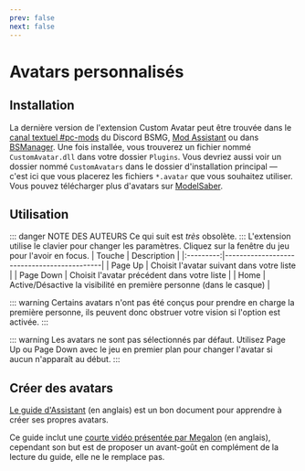 ```yaml
---
prev: false
next: false
---
```


# Avatars personnalisés

## Installation

La dernière version de l'extension Custom Avatar peut être trouvée dans le [canal textuel #pc-mods](https://discord.gg/beatsabermods) du Discord BSMG, [Mod Assistant](https://github.com/Assistant/ModAssistant) ou dans [BSManager](https://github.com/Zagrios/bs-manager).
Une fois installée, vous trouverez un fichier nommé `CustomAvatar.dll` dans votre dossier `Plugins`. Vous devriez aussi voir un dossier nommé `CustomAvatars` dans le dossier d'installation principal — c'est ici que vous placerez les fichiers `*.avatar` que vous souhaitez utiliser. Vous pouvez télécharger plus d'avatars sur [ModelSaber](https://modelsaber.com/Avatars/).

## Utilisation

::: danger NOTE DES AUTEURS
Ce qui suit est _très_ obsolète.
:::
L'extension utilise le clavier pour changer les paramètres. Cliquez sur la fenêtre du jeu pour l'avoir en focus.
| Touche | Description |
|:---------:|--------------------------------------------|
| Page Up | Choisit l'avatar suivant dans votre liste |
| Page Down | Choisit l'avatar précédent dans votre liste |
| Home | Active/Désactive la visibilité en première personne (dans le casque) |

::: warning
Certains avatars n'ont pas été conçus pour prendre en charge la première personne, ils peuvent donc obstruer votre vision si l'option est activée.
:::

::: warning
Les avatars ne sont pas sélectionnés par défaut. Utilisez Page Up ou Page Down avec le jeu en premier plan pour changer l'avatar si aucun n'apparaît au début.
:::

## Créer des avatars

[Le guide d'Assistant](https://bs.assistant.moe/Avatars) (en anglais) est un bon document pour apprendre à créer ses propres avatars.

Ce guide inclut une [courte vidéo présentée par Megalon](https://bs.assistant.moe/Avatars#Videos) (en anglais), cependant son but est de proposer un avant-goût en complément de la lecture du guide, elle ne le remplace pas.
